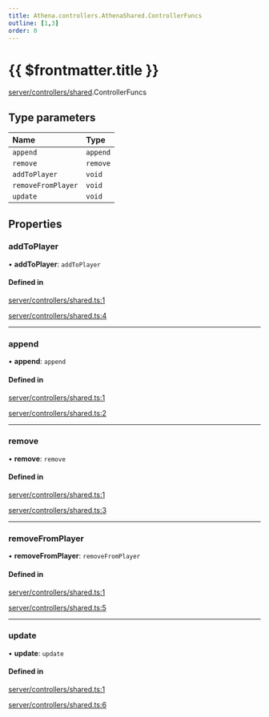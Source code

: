 ```yaml
---
title: Athena.controllers.AthenaShared.ControllerFuncs
outline: [1,3]
order: 0
---
```


# {{ $frontmatter.title }}


[server/controllers/shared](../modules/server_controllers_shared.md).ControllerFuncs

## Type parameters

| Name | Type |
| :------ | :------ |
| `append` | `append` |
| `remove` | `remove` |
| `addToPlayer` | `void` |
| `removeFromPlayer` | `void` |
| `update` | `void` |

## Properties

### addToPlayer

• **addToPlayer**: `addToPlayer`

#### Defined in

[server/controllers/shared.ts:1](https://github.com/Stuyk/altv-athena/blob/82f1bae/src/core/server/controllers/shared.ts#L1)

[server/controllers/shared.ts:4](https://github.com/Stuyk/altv-athena/blob/82f1bae/src/core/server/controllers/shared.ts#L4)

___

### append

• **append**: `append`

#### Defined in

[server/controllers/shared.ts:1](https://github.com/Stuyk/altv-athena/blob/82f1bae/src/core/server/controllers/shared.ts#L1)

[server/controllers/shared.ts:2](https://github.com/Stuyk/altv-athena/blob/82f1bae/src/core/server/controllers/shared.ts#L2)

___

### remove

• **remove**: `remove`

#### Defined in

[server/controllers/shared.ts:1](https://github.com/Stuyk/altv-athena/blob/82f1bae/src/core/server/controllers/shared.ts#L1)

[server/controllers/shared.ts:3](https://github.com/Stuyk/altv-athena/blob/82f1bae/src/core/server/controllers/shared.ts#L3)

___

### removeFromPlayer

• **removeFromPlayer**: `removeFromPlayer`

#### Defined in

[server/controllers/shared.ts:1](https://github.com/Stuyk/altv-athena/blob/82f1bae/src/core/server/controllers/shared.ts#L1)

[server/controllers/shared.ts:5](https://github.com/Stuyk/altv-athena/blob/82f1bae/src/core/server/controllers/shared.ts#L5)

___

### update

• **update**: `update`

#### Defined in

[server/controllers/shared.ts:1](https://github.com/Stuyk/altv-athena/blob/82f1bae/src/core/server/controllers/shared.ts#L1)

[server/controllers/shared.ts:6](https://github.com/Stuyk/altv-athena/blob/82f1bae/src/core/server/controllers/shared.ts#L6)
